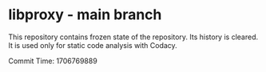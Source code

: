 # libproxy - main branch

This repository contains frozen state of the repository.
Its history is cleared. It is used only for static code
analysis with Codacy.

Commit Time: 1706769889